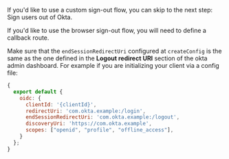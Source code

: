 If you'd like to use a custom sign-out flow, you can skip to the next step: <GuideLink link="../sign-out-of-okta">Sign users out of Okta</GuideLink>.

If you'd like to use the browser sign-out flow, you will need to define a callback route.

Make sure that the `endSessionRedirectUri` configured at `createConfig` is the same as the one defined in the **Logout redirect URI** section of the okta admin dashboard. For example if you are initializing your client via a config file:

```javascript
{
  export default {
    oidc: {
      clientId: '{clientId}',
      redirectUri: 'com.okta.example:/login',
      endSessionRedirectUri: 'com.okta.example:/logout',
      discoveryUri: 'https://com.okta.example',
      scopes: ["openid", "profile", "offline_access"],
    }
  };
}
```
